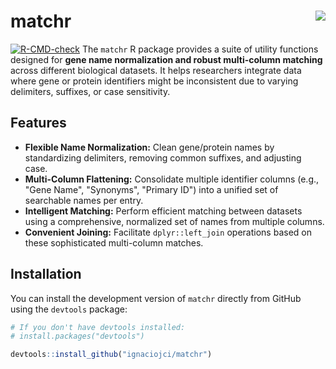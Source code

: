 # matchr <img src="man/figures/logo.png" align="right" />

[![R-CMD-check](https://github.com/your_github_username/matchr/actions/workflows/R-CMD-check.yaml/badge.svg)](https://github.com/your_github_username/matchr/actions/workflows/R-CMD-check.yaml)
The `matchr` R package provides a suite of utility functions designed for **gene name normalization and robust multi-column matching** across different biological datasets. It helps researchers integrate data where gene or protein identifiers might be inconsistent due to varying delimiters, suffixes, or case sensitivity.

## Features

* **Flexible Name Normalization:** Clean gene/protein names by standardizing delimiters, removing common suffixes, and adjusting case.
* **Multi-Column Flattening:** Consolidate multiple identifier columns (e.g., "Gene Name", "Synonyms", "Primary ID") into a unified set of searchable names per entry.
* **Intelligent Matching:** Perform efficient matching between datasets using a comprehensive, normalized set of names from multiple columns.
* **Convenient Joining:** Facilitate `dplyr::left_join` operations based on these sophisticated multi-column matches.

## Installation

You can install the development version of `matchr` directly from GitHub using the `devtools` package:

```R
# If you don't have devtools installed:
# install.packages("devtools")

devtools::install_github("ignaciojci/matchr")
